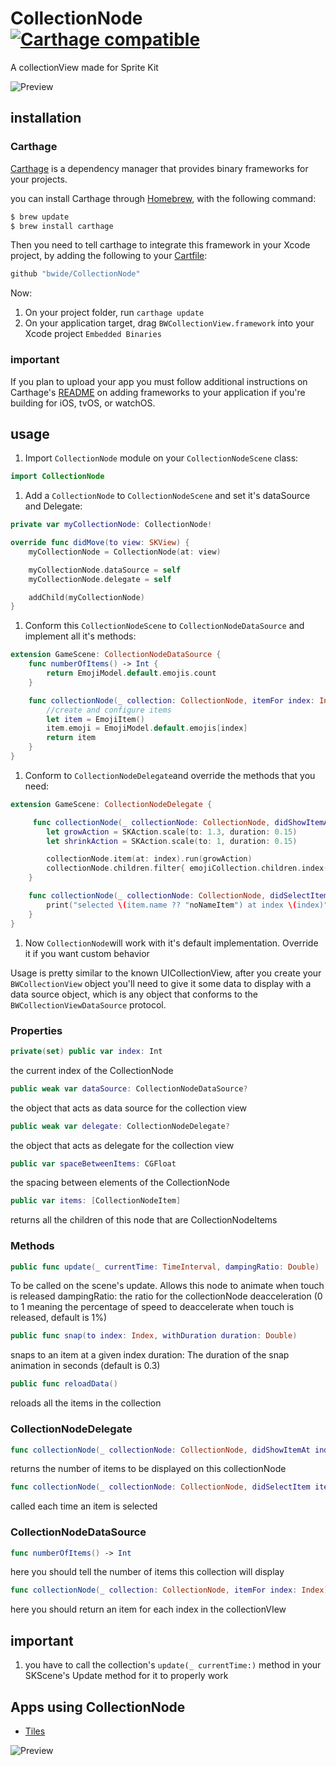 # CollectionNode [![Carthage compatible](https://img.shields.io/badge/Carthage-compatible-4BC51D.svg?style=flat)](https://github.com/Carthage/Carthage)

 A collectionView made for Sprite Kit
 
 ![Preview](https://github.com/bwide/BWCollectionView/blob/master/iphonePreview.gif)

## installation

### Carthage

[Carthage](https://github.com/Carthage/Carthage) is a dependency manager that provides binary frameworks for your projects.

you can install Carthage through [Homebrew](http://brew.sh/), with the following command:

```bash
$ brew update
$ brew install carthage
```

Then you need to tell carthage to integrate this framework in your Xcode project, by adding the following to your [Cartfile](https://github.com/Carthage/Carthage/blob/master/Documentation/Artifacts.md#cartfile):

```ruby
github "bwide/CollectionNode"
```

Now:

1. On your project folder, run `carthage update` 
1. On your application target, drag `BWCollectionView.framework` into your Xcode project `Embedded Binaries`

### important

If you plan to upload your app you must follow additional instructions on Carthage's [README](https://github.com/Carthage/Carthage/blob/master/README.md) on adding frameworks to your application if you're building for iOS, tvOS, or watchOS.

## usage

1. Import  ```CollectionNode``` module on your  ```CollectionNodeScene```  class:

```swift
import CollectionNode
```

1. Add a ```CollectionNode``` to ```CollectionNodeScene``` and set it's dataSource and Delegate:

```swift
private var myCollectionNode: CollectionNode!

override func didMove(to view: SKView) {
    myCollectionNode = CollectionNode(at: view)

    myCollectionNode.dataSource = self
    myCollectionNode.delegate = self

    addChild(myCollectionNode)
}
```

1. Conform this ```CollectionNodeScene``` to ```CollectionNodeDataSource``` and implement all it's methods:
```swift
extension GameScene: CollectionNodeDataSource {
    func numberOfItems() -> Int {
        return EmojiModel.default.emojis.count
    }

    func collectionNode(_ collection: CollectionNode, itemFor index: Index) -> CollectionNodeItem {
        //create and configure items
        let item = EmojiItem()
        item.emoji = EmojiModel.default.emojis[index]
        return item
    }
}
```
1. Conform to ```CollectionNodeDelegate```and override the methods that you need:
```swift
extension GameScene: CollectionNodeDelegate {

     func collectionNode(_ collectionNode: CollectionNode, didShowItemAt index: Index) {
        let growAction = SKAction.scale(to: 1.3, duration: 0.15)
        let shrinkAction = SKAction.scale(to: 1, duration: 0.15)

        collectionNode.item(at: index).run(growAction)
        collectionNode.children.filter{ emojiCollection.children.index(of: $0) != index }.forEach{ $0.run(shrinkAction) }
    }

    func collectionNode(_ collectionNode: CollectionNode, didSelectItem item: CollectionNodeItem, at index: Index) {
        print("selected \(item.name ?? "noNameItem") at index \(index)")
    }
}
```
1. Now ```CollectionNode```will work with it's default implementation. Override it if you want custom behavior

Usage is pretty similar to the known UICollectionView, after you create your `BWCollectionView` object you'll need to give it some data to display with a data source object, which is any object that conforms to the `BWCollectionViewDataSource` protocol.

### Properties

```swift
private(set) public var index: Int
```
the current index of the CollectionNode

```swift
public weak var dataSource: CollectionNodeDataSource?
```
the object that acts as data source for the collection view

```swift
public weak var delegate: CollectionNodeDelegate?
```
the object that acts as delegate for the collection view

```swift
public var spaceBetweenItems: CGFloat
```
the spacing between elements of the CollectionNode

```swift
public var items: [CollectionNodeItem]
```
returns all the children of this node that are CollectionNodeItems

### Methods

```swift
public func update(_ currentTime: TimeInterval, dampingRatio: Double)
```
To be called on the scene's update. Allows this node to animate when touch is released
dampingRatio: the ratio for the collectionNode deacceleration (0 to 1 meaning the percentage of speed to deaccelerate when touch is released, default is 1%)

```swift
public func snap(to index: Index, withDuration duration: Double)
```
snaps to an item at a given index
duration: The duration of the snap animation in seconds (default is 0.3)

```swift
public func reloadData()
```
reloads all the items in the collection


### CollectionNodeDelegate

```swift
func collectionNode(_ collectionNode: CollectionNode, didShowItemAt index: Index) -> Void
```
returns the number of items to be displayed on this collectionNode


```swift
func collectionNode(_ collectionNode: CollectionNode, didSelectItem item: CollectionNodeItem, at index: Index ) -> Void
```
called each time an item is selected

### CollectionNodeDataSource

```swift
func numberOfItems() -> Int
```
here you should tell the number of items this collection will display


```swift
func collectionNode(_ collection: CollectionNode, itemFor index: Index) -> CollectionNodeItem
```
here you should return an item for each index in the collectionVIew

## important
1. you have to call the collection's `update(_ currentTime:)` method in your SKScene's Update method for it to properly work

## Apps using CollectionNode

* [Tiles](https://itunes.apple.com/br/app/tiles-puzzle-game/id1253612564?mt=8)

![Preview](https://github.com/bwide/CollectionNode/blob/master/tiles.gif)
